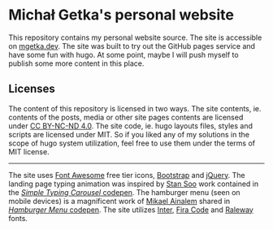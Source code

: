 Michał Getka's personal website
============================================

This repository contains my personal website source. The site is accessible on [mgetka.dev](https://mgetka.dev). The site was built to try out the GitHub pages service and have some fun with hugo. At some point, maybe I will push myself to publish some more content in this place.

## Licenses

The content of this repository is licensed in two ways. The site contents, ie. contents of the posts, media or other site pages contents are licensed under [CC BY-NC-ND 4.0](https://creativecommons.org/licenses/by-nc-nd/4.0/). The site code, ie. hugo layouts files, styles and scripts are licensed under MIT. So if you liked any of my solutions in the scope of hugo system utilization, feel free to use them under the terms of MIT license.

-------

The site uses [Font Awesome](https://fontawesome.com/) free tier icons, [Bootstrap](https://getbootstrap.com/) and [jQuery](https://jquery.com/). The landing page typing animation was inspired by [Stan Soo](https://github.com/CheeseTurtle) work contained in the [_Simple Typing Carousel_ codepen](https://codepen.io/CheeseTurtle/pen/AYJYqE). The hamburger menu (seen on mobile devices) is a magnificent work of [Mikael Ainalem](https://github.com/ainalem) shared in [_Hamburger Menu_ codepen](https://codepen.io/ainalem/pen/wvKOEMV). The site utilizes [Inter](https://fonts.google.com/specimen/Inter), [Fira Code](https://fonts.google.com/specimen/Fira+Code) and [Raleway](https://fonts.google.com/specimen/Raleway) fonts.
